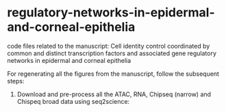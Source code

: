 # regulatory-networks-in-epidermal-and-corneal-epithelia
code files related to the manuscript: Cell identity control coordinated by common and distinct transcription factors and associated gene regulatory networks in epidermal and corneal epithelia

For regenerating all the figures from the manuscript, follow the subsequent steps:

1. Download and pre-process all the ATAC, RNA, Chipseq (narrow) and Chispeq broad data using seq2science:
